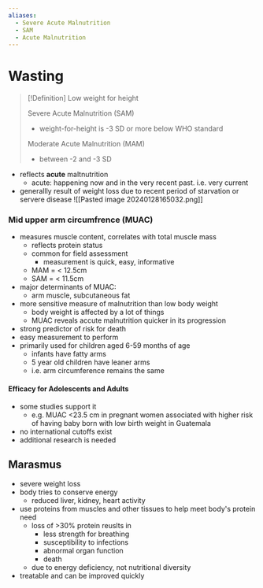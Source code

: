 ```yaml
---
aliases:
  - Severe Acute Malnutrition
  - SAM
  - Acute Malnutrition
---
```

# Wasting
> [!Definition] Low weight for height
> 
>Severe Acute Malnutrition (SAM)
>- weight-for-height is -3 SD or more below WHO standard
>
>Moderate Acute Malnutrition (MAM)
>- between -2 and -3 SD
- reflects **acute** maltnutrition
	- acute: happening now and in the very recent past. i.e. very current
- generallly result of weight loss due to recent period of starvation or servere disease
![[Pasted image 20240128165032.png]]
### Mid upper arm circumfrence (MUAC)
- measures muscle content, correlates with total muscle mass
	- reflects protein status
	- common for field assessment
		- measurement is quick, easy, informative
	- MAM = < 12.5cm
	- SAM = < 11.5cm
- major determinants of MUAC:
	- arm muscle, subcutaneous fat
- more sensitive measure of malnutrition than low body weight
	- body weight is affected by a lot of things
	- MUAC reveals accute malnutrition quicker in its progression
- strong predictor of risk for death
- easy measurement to perform
- primarily used for children aged 6-59 months of age
	- infants have fatty arms
	- 5 year old children have leaner arms
	- i.e. arm circumference remains the same
#### Efficacy for Adolescents and Adults
- some studies support it
	- e.g. MUAC <23.5 cm in pregnant women associated with higher risk of having baby born with low birth weight in Guatemala
- no international cutoffs exist
- additional research is needed
## Marasmus
- severe weight loss
- body tries to conserve energy
	- reduced liver, kidney, heart activity
- use proteins from muscles and other tissues to help meet body's protein need
	- loss of >30% protein reuslts in
		- less strength for breathing
		- susceptibility to infections
		- abnormal organ function
		- death
	- due to energy deficiency, not nutritional diversity
- treatable and can be improved quickly